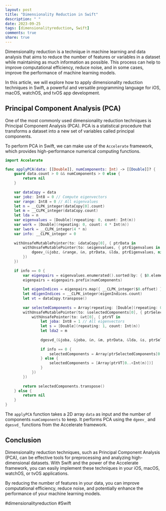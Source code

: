 ```yaml
---
layout: post
title: "Dimensionality Reduction in Swift"
description: " "
date: 2023-09-25
tags: [dimensionalityreduction, Swift]
comments: true
share: true
---
```


Dimensionality reduction is a technique in machine learning and data analysis that aims to reduce the number of features or variables in a dataset while maintaining as much information as possible. This process can help to improve computational efficiency, reduce noise, and in some cases, improve the performance of machine learning models.

In this article, we will explore how to apply dimensionality reduction techniques in Swift, a powerful and versatile programming language for iOS, macOS, watchOS, and tvOS app development.

## Principal Component Analysis (PCA)

One of the most commonly used dimensionality reduction techniques is Principal Component Analysis (PCA). PCA is a statistical procedure that transforms a dataset into a new set of variables called principal components.

To perform PCA in Swift, we can make use of the `Accelerate` framework, which provides high-performance numerical computing functions.

```swift
import Accelerate

func applyPCA(data: [[Double]], numComponents: Int) -> [[Double]]? {
    guard data.count > 0 && numComponents > 0 else {
        return nil
    }
    
    var dataCopy = data
    var jobz: Int8 = 0 // Compute eigenvectors
    var range: Int8 = 0 // All eigenvalues
    let n = __CLPK_integer(dataCopy[0].count)
    let m = __CLPK_integer(dataCopy.count)
    let lda = n
    var eigenvalues = [Double](repeating: 0, count: Int(n))
    var work = [Double](repeating: 0, count: 4 * Int(n))
    var lwork = __CLPK_integer(4 * n)
    var info: __CLPK_integer = 0
    
    withUnsafeMutablePointer(to: &dataCopy[0], { ptrData in
        withUnsafeMutablePointer(to: &eigenvalues, { ptrEigenvalues in
            dgeev_(&jobz, &range, &n, ptrData, &lda, ptrEigenvalues, nil, &n, nil, &n, &work, &lwork, &info)
        })
    })
    
    if info == 0 {
        var eigenpairs = eigenvalues.enumerated().sorted(by: { $0.element > $1.element })
        eigenpairs = eigenpairs.prefix(numComponents)
        
        let eigenIndices = eigenpairs.map({ __CLPK_integer($0.offset) })
        let nEigenIndices = __CLPK_integer(eigenIndices.count)
        let vt = dataCopy.transpose()
        
        var selectedComponents = Array(repeating: [Double](repeating: 0, count: Int(n)), count: Int(numComponents))
        withUnsafeMutablePointer(to: &selectedComponents[0], { ptrSelectedComponents in
            withUnsafePointer(to: &vt[0], { ptrVT in
                let joba: Int8 = 1 // All eigenvectors
                let s = [Double](repeating: 1, count: Int(n))
                let lda2 = m
                
                dgesvd_(&joba, &joba, &n, &m, ptrData, &lda, &s, ptrSelectedComponents, &m, &work, &lwork, &info)
                
                if info == 0 {
                    selectedComponents = Array(ptrSelectedComponents[0..<Int(nEigenIndices)])
                } else {
                    selectedComponents = [Array(ptrVT[0..<Int(n)])]
                }
            })
        })
        
        return selectedComponents.transpose()
    } else {
        return nil
    }
}
```

The `applyPCA` function takes a 2D array `data` as input and the number of components `numComponents` to keep. It performs PCA using the `dgeev_` and `dgesvd_` functions from the Accelerate framework.

## Conclusion

Dimensionality reduction techniques, such as Principal Component Analysis (PCA), can be effective tools for preprocessing and analyzing high-dimensional datasets. With Swift and the power of the Accelerate framework, you can easily implement these techniques in your iOS, macOS, watchOS, or tvOS applications.

By reducing the number of features in your data, you can improve computational efficiency, reduce noise, and potentially enhance the performance of your machine learning models.

#dimensionalityreduction #Swift